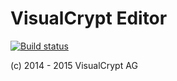 # VisualCrypt Editor

[![Build status](https://ci.appveyor.com/api/projects/status/1vnngtra9xkue13s?svg=true)](https://ci.appveyor.com/project/pragmatrix/visualcrypt-editor)

(c) 2014 - 2015 VisualCrypt AG
